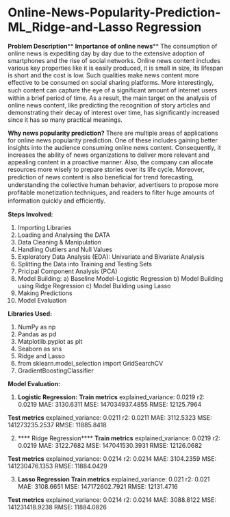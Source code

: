 # Online-News-Popularity-Prediction-ML_Ridge-and-Lasso Regression

****Problem Description******
**Importance of online news****   The consumption of online news is expediting day by day due to the extensive adoption of smartphones and the rise of social networks. Online news content includes various key properties like it is easily produced, it is small in size, its lifespan is short and the cost is low. Such qualities make news content more effective to be consumed on social sharing platforms. More interestingly, such content can capture the eye of a signiﬁcant amount of internet users within a brief period of time. As a result, the main target on the analysis of online news content, like predicting the recognition of story articles and demonstrating their decay of interest over time, has significantly increased since it has so many practical meanings.  

**Why news popularity prediction?**
There are multiple areas of applications for online news popularity prediction. One of these includes gaining better insights into the audience consuming online news content. Consequently, it increases the ability of news organizations to deliver more relevant and appealing content in a proactive manner. Also, the company can allocate resources more wisely to prepare stories over its life cycle. Moreover, prediction of news content is also beneﬁcial for trend forecasting, understanding the collective human behavior, advertisers to propose more proﬁtable monetization techniques, and readers to ﬁlter huge amounts of information quickly and efﬁciently.

**Steps Involved:**

1. Importing Libraries
2. Loading and Analysing the DATA
3. Data Cleaning & Manipulation
4. Handling Outliers and Null Values
5. Exploratory Data Analysis (EDA): Univariate and Bivariate Analysis 
6. Splitting the Data into Training and Testing Sets
7. Pricipal Component Analysis (PCA)
8. Model Building: 
 a)  Baseline Model-Logistic Regression
 b) Model Building using  Ridge Regression
 c) Model Building using Lasso
9. Making Predictions
10. Model Evaluation

**Libraries Used:**
1. NumPy as np
2. Pandas as pd
3. Matplotlib.pyplot as plt
4. Seaborn as sns
5.  Ridge and Lasso
6. from sklearn.model_selection import GridSearchCV
7. GradientBoostingClassifier 

**Model Evaluation:** 
1. **Logistic Regression:**
**Train metrics**
explained_variance:  0.0219
r2:  0.0219
MAE:  3130.6311
MSE:  147034937.4855
RMSE:  12125.7964

**Test metrics**
explained_variance:  0.0211
r2:  0.0211
MAE:  3112.5323
MSE:  141273235.2537
RMSE:  11885.8418

2. **** Ridge Regression****
**Train metrics**
explained_variance:  0.0219
r2:  0.0219
MAE:  3122.7682
MSE:  147041530.3931
RMSE:  12126.0682

**Test metrics**
explained_variance:  0.0214
r2:  0.0214
MAE:  3104.2359
MSE:  141230476.1353
RMSE:  11884.0429

3. **Lasso Regression**
**Train metrics**
explained_variance:  0.021
r2:  0.021
MAE:  3108.6651
MSE:  147172602.7921
RMSE:  12131.4716

**Test metrics**
explained_variance:  0.0214
r2:  0.0214
MAE:  3088.8122
MSE:  141231418.9238
RMSE:  11884.0826
